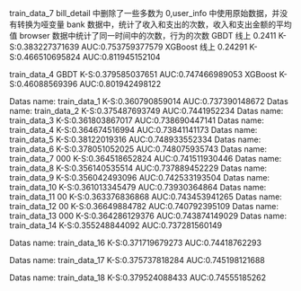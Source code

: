 


train_data_7
bill_detail 中删除了一些多数为 0,user_info 中使用原始数据，并没有转换为哑变量
bank 数据中，统计了收入和支出的次数，收入和支出金额的平均值
browser 数据中统计了同一时间中的次数，行为的次数
GBDT     线上  0.2411
K-S:0.383227371639
AUC:0.753759377579
XGBoost  线上 0.24291
K-S:0.466510695824
AUC:0.811945152104


train_data_4
GBDT
K-S:0.379585037651
AUC:0.747466989053
XGBoost
K-S:0.46088569396
AUC:0.801942498122



Datas name: train_data_1
K-S:0.360790859014
AUC:0.737390148672
Datas name: train_data_2
K-S:0.375487693749
AUC:0.7441952234
Datas name: train_data_3
K-S:0.361803867017
AUC:0.738690447141
Datas name: train_data_4
K-S:0.364674516994
AUC:0.73841141173
Datas name: train_data_5
K-S:0.38122019316
AUC:0.748933552334
Datas name: train_data_6
K-S:0.378051052025
AUC:0.748075935743
Datas name: train_data_7    000
K-S:0.364518652824
AUC:0.741511930446
Datas name: train_data_8
K-S:0.356140535514
AUC:0.737889452229
Datas name: train_data_9
K-S:0.356042493096
AUC:0.742533193504
Datas name: train_data_10
K-S:0.361013345479
AUC:0.73930364864
Datas name: train_data_11   00
K-S:0.363376836868
AUC:0.743453941265
Datas name: train_data_12   00
K-S:0.36649884782
AUC:0.740792395109
Datas name: train_data_13   000
K-S:0.364286129376
AUC:0.743874149029
Datas name: train_data_14
K-S:0.355248844092
AUC:0.737281560149


Datas name: train_data_16
K-S:0.371719679273
AUC:0.74418762293


Datas name: train_data_17
K-S:0.375737818284
AUC:0.745198121688

Datas name: train_data_18
K-S:0.379524088433
AUC:0.74555185262